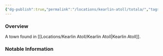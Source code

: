 ```yaml
---
{"dg-publish":true,"permalink":"/locations/kearlin-atoll/totala/","tags":["Undiscovered"],"updated":"2025-05-30T12:46:16.309+01:00"}
---
```



### Overview
A town found in [[Locations/Kearlin Atoll/Kearlin Atoll\|Kearlin Atoll]].

### Notable Information 